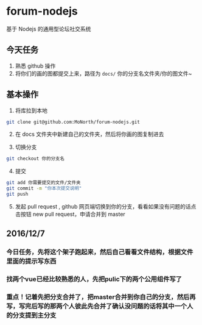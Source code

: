 # forum-nodejs
基于 Nodejs 的通用型论坛社交系统

## 今天任务
1. 熟悉 github 操作
2. 将你们的画的图都提交上来，路径为 `docs/` 你的分支名文件夹/你的图文件~


## 基本操作
1. 将库拉到本地

```bash
git clone git@github.com:MoNorth/forum-nodejs.git
```

2. 在 docs 文件夹中新建自己的文件夹，然后将你画的图复制进去

3. 切换分支

```bash
git checkout 你的分支名
```

4. 提交

```bash
git add 你需要提交的文件/文件夹
git commit -m "你本次提交说明"
git push
```

5. 发起 pull request , github 网页端切换到你的分支，看看如果没有问题的话点击按钮 new pull request，申请合并到 master



## 2016/12/7

### 今日任务，先将这个架子跑起来，然后自己看看文件结构，根据文件里面的提示写东西

### 找两个vue已经比较熟悉的人，先把pulic下的两个公用组件写了

### 重点！记着先把分支合并了，把master合并到你自己的分支，然后再写，写完后写的那两个人彼此先合并了确认没问题的话将其中一个人的分支提到主分支
